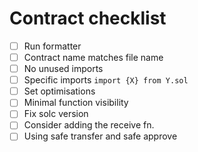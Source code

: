 # Contract checklist

- [ ] Run formatter
- [ ] Contract name matches file name
- [ ] No unused imports
- [ ] Specific imports `import {X} from Y.sol`
- [ ] Set optimisations
- [ ] Minimal function visibility
- [ ] Fix solc version
- [ ] Consider adding the receive fn.
- [ ] Using safe transfer and safe approve
